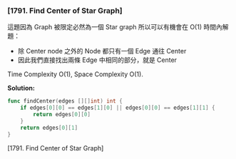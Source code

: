 ### [1791. Find Center of Star Graph]

這題因為 Graph 被限定必然為一個 Star graph 所以可以有機會在 O(1) 時間內解題：
-   除 Center node 之外的 Node 都只有一個 Edge 通往 Center
-   因此我們直接找出兩條 Edge 中相同的部分，就是 Center

Time Complexity O(1), Space Complexity O(1).

**Solution:**
```go
func findCenter(edges [][]int) int {
    if edges[0][0] == edges[1][0] || edges[0][0] == edges[1][1] {
        return edges[0][0]
    }
    return edges[0][1]
}
```

[1791. Find Center of Star Graph]
